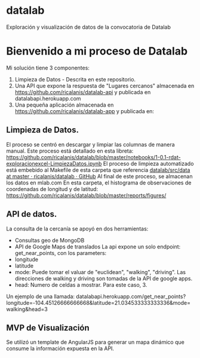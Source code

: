 datalab
==============================

Exploración y visualización de datos de la convocatoria de Datalab

# Bienvenido a mi proceso de Datalab
Mi solución tiene 3 componentes:

1. Limpieza de Datos - Descrita en este repositorio.
2. Una API que expone la respuesta de "Lugares cercanos" almacenada en https://github.com/ricalanis/datalab-api  y publicada en datalabapi.herokuapp.com
3. Una pequeña aplicación almacenada en https://github.com/ricalanis/datalab-app y publicada en: 


## Limpieza de Datos.
El proceso se centró en descargar y limpiar las columnas de manera manual.
Este proceso está detallado en esta libreta: 
https://github.com/ricalanis/datalab/blob/master/notebooks/1-0.1-rdat-exploracionexcel-LimpiezaDatos.ipynb
El proceso de limpieza automatizado está embebido al Makefile de esta carpeta que referencia [datalab/src/data at master · ricalanis/datalab · GitHub](https://github.com/ricalanis/datalab/tree/master/src/data)
Al final de este proceso, se almacenan los datos en mlab.com
En esta carpeta, el histograma de observaciones de coordenadas de longitud y de latitud: https://github.com/ricalanis/datalab/blob/master/reports/figures/

## API de datos.
La consulta de la cercanía se apoyó en dos herramientas:
- Consultas geo de MongoDB
- API de Google Maps de translados
La api expone un solo endpoint:
get_near_points, con los parameters:
- longitude
- latitude
- mode: Puede tomar el valuar de "euclidean", "walking", "driving". Las direcciones de walking y driving son tomadas de la API de google apps.
- head: Numero de celdas a mostrar. Para este caso, 3.

Un ejemplo de una llamada:
datalabapi.herokuapp.com/get_near_points?longitude=-104.45126666666668&latitude=21.034533333333336&mode=walking&head=3

## MVP de Visualización
Se utilizó un template de AngularJS para generar un mapa dinámico que consume la información expuesta en la API.
